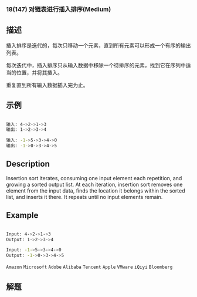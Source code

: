 ### 18(147) 对链表进行插入排序(Medium)

## 描述

插入排序是迭代的，每次只移动一个元素，直到所有元素可以形成一个有序的输出列表。

每次迭代中，插入排序只从输入数据中移除一个待排序的元素，找到它在序列中适当的位置，并将其插入。

重复直到所有输入数据插入完为止。

## 示例

```bash

输入: 4->2->1->3
输出: 1->2->3->4

输入: -1->5->3->4->0
输出: -1->0->3->4->5

```

## Description

Insertion sort iterates, consuming one input element each repetition, and growing a sorted output list.
At each iteration, insertion sort removes one element from the input data, finds the location it belongs within the sorted list, and inserts it there.
It repeats until no input elements remain.

## Example

```bash

Input: 4->2->1->3
Output: 1->2->3->4

Input: -1->5->3->4->0
Output: -1->0->3->4->5

```

`Amazon` `Microsoft` `Adobe` `Alibaba` `Tencent` `Apple` `VMware` `iQiyi` `Bloomberg`
## 解题

```bash

```